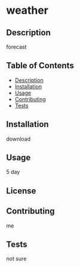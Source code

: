 # weather

  ## Description 
  forecast
  ## Table of Contents
  - [Description](#description)
  - [Installation](#installation)
  - [Usage](#usage)
  - [Contributing](#contributing)
  - [Tests](#tests)
  
  ## Installation 
  download

  ## Usage
  5 day

  ## License

  ## Contributing
  me

  ## Tests
  not sure

